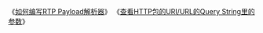 
《[如何编写RTP Payload解析器](http://blog.csdn.net/jasonhwang/article/details/5879386)》
《[查看HTTP包的URI/URL的Query String里的参数](http://blog.csdn.net/jasonhwang/article/details/5710166)》

